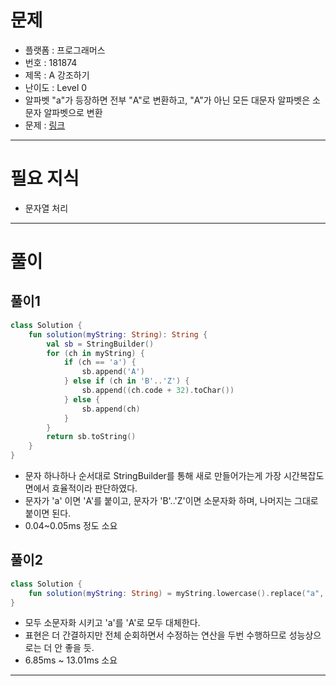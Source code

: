 # 문제
- 플랫폼 : 프로그래머스
- 번호 : 181874
- 제목 : A 강조하기
- 난이도 : Level 0
- 알파벳 "a"가 등장하면 전부 "A"로 변환하고, "A"가 아닌 모든 대문자 알파벳은 소문자 알파벳으로 변환
- 문제 : <a href="https://school.programmers.co.kr/learn/courses/30/lessons/181874" target="_blank">링크</a>

---

# 필요 지식
- 문자열 처리

---

# 풀이

## 풀이1
```kotlin
class Solution {
    fun solution(myString: String): String {
        val sb = StringBuilder()
        for (ch in myString) {
            if (ch == 'a') {
                sb.append('A')
            } else if (ch in 'B'..'Z') {
                sb.append((ch.code + 32).toChar())
            } else {
                sb.append(ch)
            }
        }
        return sb.toString()
    }
}
```
- 문자 하나하나 순서대로 StringBuilder를 통해 새로 만들어가는게 가장 시간복잡도 면에서 효율적이라 판단하였다.
- 문자가 'a'  이면 'A'를 붙이고, 문자가 'B'..'Z'이면 소문자화 하며, 나머지는 그대로 붙이면 된다.
- 0.04~0.05ms 정도 소요

## 풀이2
```kotlin
class Solution {
    fun solution(myString: String) = myString.lowercase().replace("a", "A")
}
```
- 모두 소문자화 시키고 'a'를 'A'로 모두 대체한다.
- 표현은 더 간결하지만 전체 순회하면서 수정하는 연산을 두번 수행하므로 성능상으로는 더 안 좋을 듯.
- 6.85ms ~ 13.01ms 소요

---
